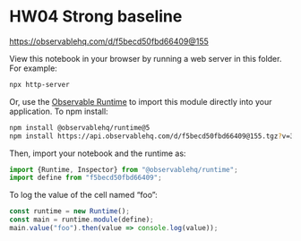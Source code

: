 # HW04 Strong baseline

https://observablehq.com/d/f5becd50fbd66409@155

View this notebook in your browser by running a web server in this folder. For
example:

~~~sh
npx http-server
~~~

Or, use the [Observable Runtime](https://github.com/observablehq/runtime) to
import this module directly into your application. To npm install:

~~~sh
npm install @observablehq/runtime@5
npm install https://api.observablehq.com/d/f5becd50fbd66409@155.tgz?v=3
~~~

Then, import your notebook and the runtime as:

~~~js
import {Runtime, Inspector} from "@observablehq/runtime";
import define from "f5becd50fbd66409";
~~~

To log the value of the cell named “foo”:

~~~js
const runtime = new Runtime();
const main = runtime.module(define);
main.value("foo").then(value => console.log(value));
~~~
